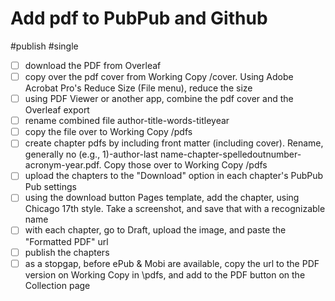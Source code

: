 # Add pdf to PubPub and Github

#publish #single

- [ ] download the PDF from Overleaf
- [ ] copy over the pdf cover from Working Copy /cover. Using Adobe Acrobat Pro's Reduce Size (File menu), reduce the size
- [ ] using PDF Viewer or another app, combine the pdf cover and the Overleaf export
- [ ] rename combined file author-title-words-titleyear
- [ ] copy the file over to Working Copy /pdfs 
- [ ] create chapter pdfs by including front matter (including cover). Rename, generally no (e.g., 1)-author-last name-chapter-spelledoutnumber-acronym-year.pdf. Copy those over to  Working Copy /pdfs 
- [ ] upload the chapters to the "Download" option in each chapter's PubPub Pub settings
- [ ] using the download button Pages template, add the chapter, using Chicago 17th style. Take a screenshot, and save that with a recognizable name
- [ ] with each chapter, go to Draft, upload the image, and paste the "Formatted PDF" url
- [ ] publish the chapters
- [ ] as a stopgap, before ePub & Mobi are available, copy the url to the PDF version on Working Copy in \pdfs, and add to the PDF button on the Collection page